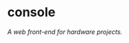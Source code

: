 <!--
    =====================================
    generator=datazen
    version=3.1.0
    hash=4a547c1d5f821fb58f505b6f3adfa0dc
    =====================================
-->

# console

*A web front-end for hardware projects.*
